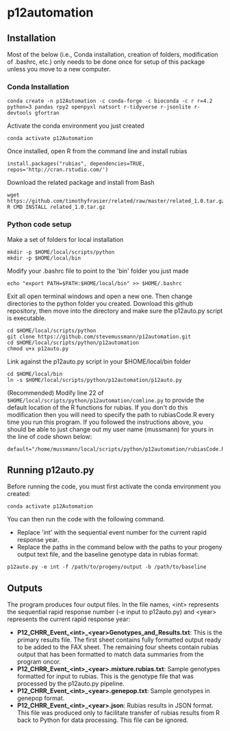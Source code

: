 # p12automation

## Installation
Most of the below (i.e., Conda installation, creation of folders, modification of .bashrc, etc.) only needs to be done once for setup of this package unless you move to a new computer.

### Conda Installation

```
conda create -n p12Automation -c conda-forge -c bioconda -c r r=4.2 python=3 pandas rpy2 openpyxl natsort r-tidyverse r-jsonlite r-devtools gfortran
```

Activate the conda environment you just created
```
conda activate p12Automation
```

Once installed, open R from the command line and install rubias

```
install.packages("rubias", dependencies=TRUE, repos='http://cran.rstudio.com/')
```

Download the related package and install from Bash
```
wget https://github.com/timothyfrasier/related/raw/master/related_1.0.tar.gz
R CMD INSTALL related_1.0.tar.gz
```

### Python code setup

Make a set of folders for local installation
```
mkdir -p $HOME/local/scripts/python
mkdir -p $HOME/local/bin
```

Modify your .bashrc file to point to the 'bin' folder you just made
```
echo "export PATH=$PATH:$HOME/local/bin" >> $HOME/.bashrc
```

Exit all open terminal windows and open a new one. Then change directories to the python folder you created. Download this github repository, then move into the directory and make sure the p12auto.py script is executable.
```
cd $HOME/local/scripts/python
git clone https://github.com/stevemussmann/p12automation.git
cd $HOME/local/scripts/python/p12automation
chmod u+x p12auto.py
```

Link against the p12auto.py script in your $HOME/local/bin folder
```
cd $HOME/local/bin
ln -s $HOME/local/scripts/python/p12automation/p12auto.py
```

(Recommended) Modify line 22 of `$HOME/local/scripts/python/p12automation/comline.py` to provide the default location of the R functions for rubias. If you don't do this modification then you will need to specify the path to rubiasCode.R every time you run this program. If you followed the instructions above, you should be able to just change out my user name (mussmann) for yours in the line of code shown below:

```
default="/home/mussmann/local/scripts/python/p12automation/rubiasCode.R",
```

## Running p12auto.py

Before running the code, you must first activate the conda environment you created:
```
conda activate p12Automation
```

You can then run the code with the following command. 
* Replace 'int' with the sequential event number for the current rapid response year. 
* Replace the paths in the command below with the paths to your progeny output text file, and the baseline genotype data in rubias format:
```
p12auto.py -e int -f /path/to/progeny/output -b /path/to/baseline
```

## Outputs

The program produces four output files. In the file names, \<int\> represents the sequential rapid response number (-e input to p12auto.py) and \<year\> represents the current rapid response year:
* **P12_CHRR_Event_\<int\>_\<year\>Genotypes_and_Results.txt**: This is the primary results file. The first sheet contains fully formatted output ready to be added to the FAX sheet. The remaining four sheets contain rubias output that has been formatted to match data summaries from the program oncor.
* **P12_CHRR_Event_\<int\>_\<year\>.mixture.rubias.txt**: Sample genotypes formatted for input to rubias. This is the genotype file that was processed by the p12auto.py pipeline.
* **P12_CHRR_Event_\<int\>_\<year\>.genepop.txt**: Sample genotypes in genepop format. 
* **P12_CHRR_Event_\<int\>_\<year\>.json**: Rubias results in JSON format. This file was produced only to facilitate transfer of rubias results from R back to Python for data processing. This file can be ignored.
